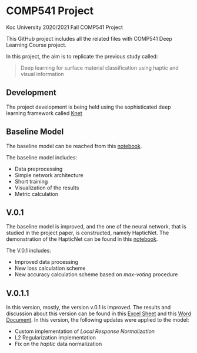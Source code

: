 # COMP541 Project
Koc University 2020/2021 Fall COMP541 Project

This GitHub project includes all the related files with COMP541 Deep Learning Course project.

In this project, the aim is to replicate the previous study called:

> Deep learning for surface material classification using haptic and visual information

## Development
The project development is being held using the sophisticated deep learning framework called [Knet](https://github.com/denizyuret/Knet.jl)

## Baseline Model
The baseline model can be reached from this [notebook](https://github.com/vaydingul/COMP541_Project/blob/main/baseline_model/baseline.ipynb).

The baseline model includes:
* Data preprocessing
* Simple network architecture
* Short training
* Visualization of the results
* Metric calculation

## V.0.1
The baseline model is improved, and the one of the neural network, that is studied in the project paper, is constructed, namely HapticNet. The demonstration of the HapticNet can be found in this [notebook](https://github.com/vaydingul/COMP541_Project/blob/main/v.0.1/HapticNet.ipynb).

The V.0.1 includes:
* Improved data processing
* New loss calculation scheme
* New accuracy calculation scheme based on *max-voting* procedure

## V.0.1.1
In this version, mostly, the version v.0.1 is improved. The results and discussion about this version can be found in this [Excel Sheet](https://docs.google.com/spreadsheets/d/1KO6d-lZPePWM3OUPCAwU7RIf10dt26h3WW39059Uwas/edit?usp=sharing) and this [Word Document](https://docs.google.com/document/d/1QzXVCBX1liEPLB9E1T35SLpVcXVzFFjDJmBKs3h2mW4/edit?usp=sharing). In this version, the following updates were applied to the model:

* Custom implementation of *Local Response Normalization*
* L2 Regularization implementation
* Fix on the *haptic* data normalization
